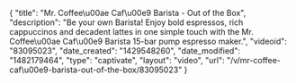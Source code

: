 {
    "title": "Mr. Coffee\u00ae Caf\u00e9 Barista - Out of the Box",
    "description": "Be your own Barista! Enjoy bold espressos, rich cappuccinos and decadent lattes in one simple touch with the Mr. Coffee\u00ae Caf\u00e9 Barista 15-bar pump espresso maker.",
    "videoid": "83095023",
    "date_created": "1429548260",
    "date_modified": "1482179464",
    "type": "captivate",
    "layout": "video",
    "url": "\/v\/mr-coffee-caf\u00e9-barista-out-of-the-box\/83095023"
}